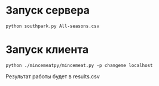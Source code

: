 # Запуск сервера
	python southpark.py All-seasons.csv

# Запуск клиента
	python ./mincemeatpy/mincemeat.py -p changeme localhost

Результат работы будет в results.csv